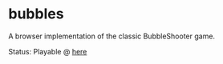 # bubbles

A browser implementation of the classic BubbleShooter game.

Status: Playable @ [here](https://overclockworked64.github.io/bubbles)
